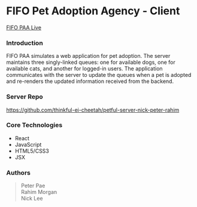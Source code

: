 # FIFO Pet Adoption Agency - Client

[FIFO PAA Live](https://fifo-paa.now.sh/ "Live App")

### Introduction

FIFO PAA simulates a web application for pet adoption. The server maintains three singly-linked queues: one for available dogs, one for available cats, and another for logged-in users.
The application communicates with the server to update the queues when a pet is adopted and re-renders the updated information received from the backend. 

### Server Repo

https://github.com/thinkful-ei-cheetah/petful-server-nick-peter-rahim

### Core Technologies

- React
- JavaScript
- HTML5/CSS3
- JSX

### Authors

> Peter Pae<br/>
> Rahim Morgan<br />
> Nick Lee
